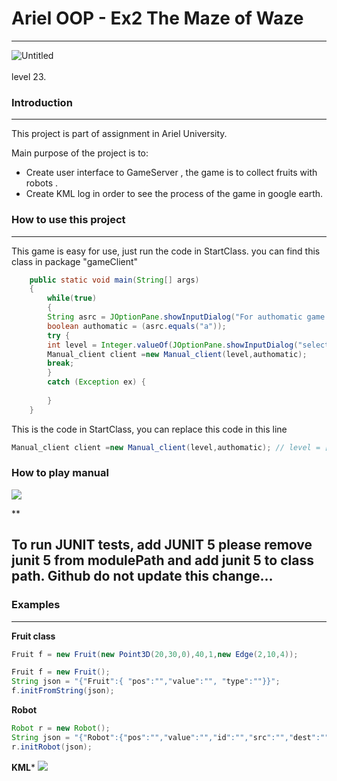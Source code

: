 **<h1>Ariel OOP - Ex2 The Maze of Waze</h1>**
***
<img src="https://i.imgur.com/nHA5kss.png" alt="Untitled" border="0"/><br /><br/>
level 23.

**<h3>Introduction</h3>**
<hr>

This project is part of assignment in Ariel University.

Main purpose of the project is to:

<ul><li>Create user interface to GameServer , the game is to collect fruits with robots .</li>
<li>Create KML log in order to see the process of the game in google earth.</li></ul>

**<h3>How to use this project</h3>**
<hr>

This game is easy for use, just run the code in StartClass. you can find this class in package "gameClient"

```java
	public static void main(String[] args)
	{
		while(true)
		{
		String asrc = JOptionPane.showInputDialog("For authomatic game press a, else any key");
		boolean authomatic = (asrc.equals("a"));
		try {
		int level = Integer.valueOf(JOptionPane.showInputDialog("select level [0,23]"));
		Manual_client client =new Manual_client(level,authomatic);
		break;
		}
		catch (Exception ex) {
			
		}
	}
```
This is the code in StartClass, you can replace this code in this line

```java
Manual_client client =new Manual_client(level,authomatic); // level = [0,23], true for authomatic game, false for manual game
```


**<h3>How to play manual</h3>**


![](https://media.giphy.com/media/kGKJ3MfP60146yydmY/giphy.gif)

**<h2>To run JUNIT tests, add JUNIT 5 please remove junit 5 from modulePath and add junit 5 to class path. Github do not update this change...


<h3>Examples</h3>
<hr>

**Fruit class**
```java
Fruit f = new Fruit(new Point3D(20,30,0),40,1,new Edge(2,10,4));
```

```java
Fruit f = new Fruit();
String json = "{"Fruit":{ "pos":"","value":"", "type":""}}";
f.initFromString(json);
```

**Robot**
```java
Robot r = new Robot();
String json = "{"Robot":{"pos":"","value":"","id":"","src":"","dest":"","speed":""}}";
r.initRobot(json);
```

**KML***
![](https://media.giphy.com/media/MXdpxEZ5MQehYhi3lj/giphy.gif)
